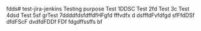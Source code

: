 fdds# test-jira-jenkins
Testing purpose
Test 1DDSC
Test 2fd
Test 3c
Test 4dsd
Test 5sf
grTest 7ddddfdsfdffdfHFgfd
fffvdfx d
dsfffdFvfdfgd
sfFfdDSf
dfdFScF
dvdfdFDDf
FDf
fdgdffssffs
bf
